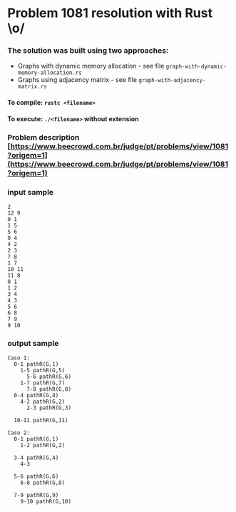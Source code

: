 # Problem 1081 resolution with Rust \o/

### The solution was built using two approaches:
 - Graphs with dynamic memory allocation - see file `graph-with-dynamic-memory-allocation.rs`
 - Graphs using adjacency matrix - see file `graph-with-adjacency-matrix.rs`

#### To compile: `rustc <filename>`

#### To execute: `./<filename>` without extension

### Problem description [https://www.beecrowd.com.br/judge/pt/problems/view/1081?origem=1](https://www.beecrowd.com.br/judge/pt/problems/view/1081?origem=1)

### input sample
```
2
12 9
0 1
1 5
5 6
0 4
4 2
2 3
7 8
1 7
10 11
11 8
0 1
1 2
3 4
4 3
5 6
6 8
7 9
9 10
```
### output sample
```
Caso 1:
  0-1 pathR(G,1)
    1-5 pathR(G,5)
      5-6 pathR(G,6)
    1-7 pathR(G,7)
      7-8 pathR(G,8)
  0-4 pathR(G,4)
    4-2 pathR(G,2)
      2-3 pathR(G,3)

  10-11 pathR(G,11)

Caso 2:
  0-1 pathR(G,1)
    1-2 pathR(G,2)

  3-4 pathR(G,4)
    4-3

  5-6 pathR(G,6)
    6-8 pathR(G,8)

  7-9 pathR(G,9)
    9-10 pathR(G,10)

```

